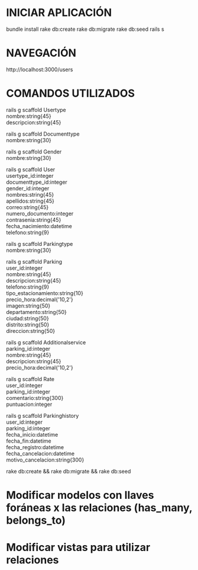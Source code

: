 # INICIAR APLICACIÓN
bundle install
rake db:create
rake db:migrate
rake db:seed
rails s

# NAVEGACIÓN
http://localhost:3000/users


# COMANDOS UTILIZADOS
rails g scaffold Usertype \
    nombre:string{45} \
    descripcion:string{45}


rails g scaffold Documenttype \
    nombre:string{30}


rails g scaffold Gender \
    nombre:string{30}


rails g scaffold User \
    usertype_id:integer \
    documenttype_id:integer \
    gender_id:integer \
    nombres:string{45} \
    apellidos:string{45} \
    correo:string{45} \
    numero_documento:integer \
    contrasenia:string{45} \
    fecha_nacimiento:datetime \
    telefono:string{9}


rails g scaffold Parkingtype \
    nombre:string{30}


rails g scaffold Parking \
    user_id:integer \
    nombre:string{45} \
    descripcion:string{45} \
    telefono:string{9} \
    tipo_estacionamiento:string{10} \
    precio_hora:decimal{'10,2'} \
    imagen:string{50} \
    departamento:string{50} \
    ciudad:string{50} \
    distrito:string{50} \
    direccion:string{50}


rails g scaffold Additionalservice \
    parking_id:integer \
    nombre:string{45} \
    descripcion:string{45} \
    precio_hora:decimal{'10,2'}


rails g scaffold Rate \
    user_id:integer \
    parking_id:integer \
    comentario:string{300} \
    puntuacion:integer


rails g scaffold Parkinghistory \
    user_id:integer \
    parking_id:integer \
    fecha_inicio:datetime \
    fecha_fin:datetime \
    fecha_registro:datetime \
    fecha_cancelacion:datetime \
    motivo_cancelacion:string{300}


rake db:create && rake db:migrate && rake db:seed

# Modificar modelos con llaves foráneas x las relaciones (has_many, belongs_to)
# Modificar vistas para utilizar relaciones
